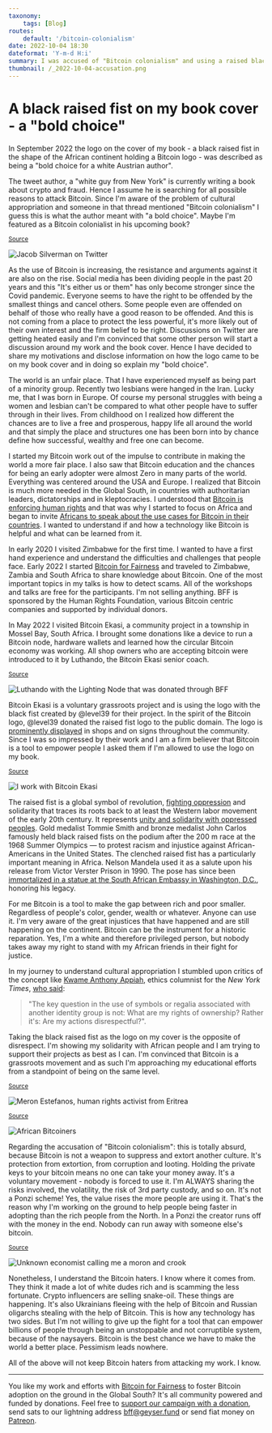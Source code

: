 ```yaml
---
taxonomy:
    tags: [Blog]
routes:
    default: '/bitcoin-colonialism'
date: 2022-10-04 18:30
dateformat: 'Y-m-d H:i'
summary: I was accused of "Bitcoin colonialism" and using a raised black fist on my book cover was called a "bold choice for a white author". This is my rebuttal.
thumbnail: /_2022-10-04-accusation.png
---
```


# A black raised fist on my book cover - a "bold choice"

In September 2022 the logo on the cover of my book - a black raised fist in the shape of the African continent holding a Bitcoin logo - was described as being a "bold choice for a white Austrian author". 

The tweet author, a "white guy from New York" is currently writing a book about crypto and fraud. Hence I assume he is searching for all possible reasons to attack Bitcoin. Since I'm aware of the problem of cultural appropriation and someone in that thread mentioned "Bitcoin colonialism" I guess this is what the author meant with "a bold choice". Maybe I'm featured as a Bitcoin colonialist in his upcoming book? 

<small>[Source](https://twitter.com/SilvermanJacob/status/1572253976271228936)</small>

![Jacob Silverman on Twitter](_2022-10-04-accusation.png)

As the use of Bitcoin is increasing, the resistance and arguments against it are also on the rise. Social media has been dividing people in the past 20 years and this "It's either us or them" has only become stronger since the Covid pandemic. Everyone seems to have the right to be offended by the smallest things and cancel others. Some people even are offended on behalf of those who really have a good reason to be offended. And this is not coming from a place to protect the less powerful, it's more likely out of their own interest and the firm belief to be right. Discussions on Twitter are getting heated easily and I'm convinced that some other person will start a discussion around my work and the book cover. Hence I have decided to share my motivations and disclose information on how the logo came to be on my book cover and in doing so explain my "bold choice".

The world is an unfair place. That I have experienced myself as being part of a minority group. Recently two lesbians were hanged in the Iran. Lucky me, that I was born in Europe. Of course my personal struggles with being a women and lesbian can't be compared to what other people have to suffer through in their lives. From childhood on I realized how different the chances are to live a free and prosperous, happy life all around the world and that simply the place and structures one has been born into by chance define how successful, wealthy and free one can become. 

I started my Bitcoin work out of the impulse to contribute in making the world a more fair place. I also saw that Bitcoin education and the chances for being an early adopter were almost Zero in many parts of the world. Everything was centered around the USA and Europe. I realized that Bitcoin is much more needed in the Global South, in countries with authoritarian leaders, dictatorships and in kleptocracies. I understood that [Bitcoin is enforcing human rights](https://anitaposch.com/bitcoin-human-rights-riga-2022) and that was why I started to focus on Africa and began to invite [Africans to speak about the use cases for Bitcoin in their countries](https://bitcoinundco.com/en/bitcoin-in-africa/). I wanted to understand if and how a technology like Bitcoin is helpful and what can be learned from it.

In early 2020 I visited Zimbabwe for the first time. I wanted to have a first hand experience and understand the difficulties and challenges that people face. Early 2022 I started [Bitcoin for Fairness](https://bffbtc.org) and traveled to Zimbabwe, Zambia and South Africa to share knowledge about Bitcoin. One of the most important topics in my talks is how to detect scams. All of the workshops and talks are free for the participants. I'm not selling anything. BFF is sponsored by the Human Rights Foundation, various Bitcoin centric companies and supported by individual donors. 

In May 2022 I visited Bitcoin Ekasi, a community project in a township in Mossel Bay, South Africa. I brought some donations like a device to run a Bitcoin node, hardware wallets and learned how the circular Bitcoin economy was working. All shop owners who are accepting bitcoin were introduced to it by Luthando, the Bitcoin Ekasi senior coach. 

<small>[Source](https://twitter.com/BitcoinEkasi/status/1565590098191720448)</small>

![Luthando with the Lighting Node that was donated through BFF](_2022-10-04-Ekasi-node.png)

Bitcoin Ekasi is a voluntary grassroots project and is using the logo with the black fist created by @level39 for their project. In the spirit of the Bitcoin logo, @level39 donated the raised fist logo to the public domain. The logo is [prominently displayed](https://twitter.com/search?q=from%3Abitcoinekasi&src=typed_query&f=image) in shops and on signs throughout the community. Since I was so impressed by their work and I am a firm believer that Bitcoin is a tool to empower people I asked them if I'm allowed to use the logo on my book. 

<small>[Source](https://twitter.com/BitcoinEkasi/status/1572697386723561472)</small>

![I work with Bitcoin Ekasi](_2022-10-04-Ekasi.png)

The raised fist is a global symbol of revolution, [fighting oppression](https://www.nationalgeographic.com/history/article/history-of-raised-fist-global-symbol-fighting-oppression) and solidarity that traces its roots back to at least the Western labor movement of the early 20th century. It represents [unity and solidarity with oppressed peoples]([https://en.wikipedia.org/wiki/Raised_fist](https://en.wikipedia.org/wiki/Raised_fist)). Gold medalist Tommie Smith and bronze medalist John Carlos famously held black raised fists on the podium after the 200 m race at the 1968 Summer Olympics — to protest racism and injustice against African-Americans in the United States. The clenched raised fist has a particularly important meaning in Africa. Nelson Mandela used it as a salute upon his release from Victor Verster Prison in 1990. The pose has since been [immortalized in a statue at the South African Embassy in Washington, D.C.](https://www.washingtonpost.com/local/statue-of-mandela-unveiled-at-south-african-embassy/2013/09/21/df42c014-231f-11e3-b73c-aab60bf735d0_story.html), honoring his legacy.

For me Bitcoin is a tool to make the gap between rich and poor smaller. Regardless of people's color, gender, wealth or whatever. Anyone can use it. I'm very aware of the great injustices that have happened and are still happening on the continent. Bitcoin can be the instrument for a historic reparation. Yes, I'm a white and therefore privileged person, but nobody takes away my right to stand with my African friends in their fight for justice.

In my journey to understand cultural appropriation I stumbled upon critics of the concept like [Kwame Anthony Appiah](https://en.wikipedia.org/wiki/Kwame_Anthony_Appiah), ethics columnist for the _New York Times_, [who said](https://en.wikipedia.org/wiki/Cultural_appropriation): 

> "The key question in the use of symbols or regalia associated with another identity group is not: What are my rights of ownership? Rather it's: Are my actions disrespectful?". 

Taking the black raised fist as the logo on my cover is the opposite of disrespect. I'm showing my solidarity with African people and I am trying to support their projects as best as I can. I'm convinced that Bitcoin is a grassroots movement and as such I'm approaching my educational efforts from a standpoint of being on the same level. 

<small>[Source](https://twitter.com/meronina/status/1572805003743469568)</small>

![Meron Estefanos, human rights activist from Eritrea](_2022-10-04-nothing-wrong.png)

<small>[Source](https://twitter.com/afribitcoiners/status/1571882374274887682)</small>

![African Bitcoiners](_2022-10-04-africanbitcoiners.png)

Regarding the accusation of "Bitcoin colonialism": this is totally absurd, because Bitcoin is not a weapon to suppress and extort another culture. It's protection from extortion, from corruption and looting. Holding the private keys to your bitcoin means no one can take your money away. It's a voluntary movement - nobody is forced to use it. I'm ALWAYS sharing the risks involved, the volatility, the risk of 3rd party custody, and so on. It's not a Ponzi scheme! Yes, the value rises the more people are using it. That's the reason why I'm working on the ground to help people being faster in adopting than the rich people from the North. In a Ponzi the creator runs off with the money in the end. Nobody can run away with someone else's bitcoin. 

<small>[Source](https://twitter.com/K_V_6_2/status/1571830456236085248)</small>

![Unknown economist calling me a moron and crook](_2022-10-04-moron.png)

Nonetheless, I understand the Bitcoin haters. I know where it comes from. They think it made a lot of white dudes rich and is scamming the less fortunate. Crypto influencers are selling snake-oil. These things are happening. It's also Ukrainians fleeing with the help of Bitcoin and Russian oligarchs stealing with the help of Bitcoin. This is how any technology has two sides. But I'm not willing to give up the fight for a tool that can empower billions of people through being an unstoppable and not corruptible system, because of the naysayers. Bitcoin is the best chance we have to make the world a better place. Pessimism leads nowhere. 

All of the above will not keep Bitcoin haters from attacking my work. I know.

---
You like my work and efforts with [Bitcoin for Fairness](https://bffbtc.org) to foster Bitcoin adoption on the ground in the Global South? It's all community powered and funded by donations. Feel free to [support our campaign with a donation](https://anita.link/geyser), send sats to our lightning address bff@geyser.fund or send fiat money on [Patreon](https://patreon.com/anitaposch).
